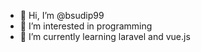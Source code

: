 - 👋 Hi, I’m @bsudip99
- 👀 I’m interested in programming
- 🌱 I’m currently learning laravel and vue.js


<!---
bsudip99/bsudip99 is a ✨ special ✨ repository because its `README.md` (this file) appears on your GitHub profile.
You can click the Preview link to take a look at your changes.
--->
